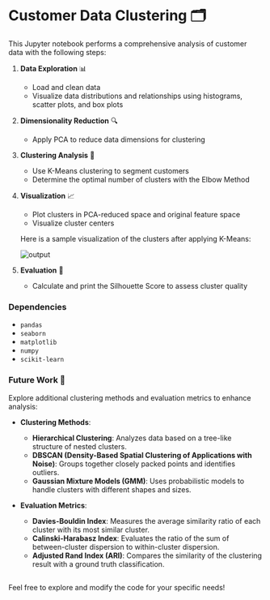 # Customer Data Clustering 🗂️

This Jupyter notebook performs a comprehensive analysis of customer data with the following steps:

1. **Data Exploration** 📊
   - Load and clean data
   - Visualize data distributions and relationships using histograms, scatter plots, and box plots

2. **Dimensionality Reduction** 🔍
   - Apply PCA to reduce data dimensions for clustering

3. **Clustering Analysis** 🔢
   - Use K-Means clustering to segment customers
   - Determine the optimal number of clusters with the Elbow Method

4. **Visualization** 📈
   - Plot clusters in PCA-reduced space and original feature space
   - Visualize cluster centers

   Here is a sample visualization of the clusters after applying K-Means:

   ![output](https://github.com/user-attachments/assets/b723da05-2f3b-493e-8689-fa48102d2837)


5. **Evaluation** 🧩
   - Calculate and print the Silhouette Score to assess cluster quality

### Dependencies

- `pandas`
- `seaborn`
- `matplotlib`
- `numpy`
- `scikit-learn`

  
### Future Work 🚀

Explore additional clustering methods and evaluation metrics to enhance analysis:

- **Clustering Methods**:
  - **Hierarchical Clustering**: Analyzes data based on a tree-like structure of nested clusters.
  - **DBSCAN (Density-Based Spatial Clustering of Applications with Noise)**: Groups together closely packed points and identifies outliers.
  - **Gaussian Mixture Models (GMM)**: Uses probabilistic models to handle clusters with different shapes and sizes.

- **Evaluation Metrics**:
  - **Davies-Bouldin Index**: Measures the average similarity ratio of each cluster with its most similar cluster.
  - **Calinski-Harabasz Index**: Evaluates the ratio of the sum of between-cluster dispersion to within-cluster dispersion.
  - **Adjusted Rand Index (ARI)**: Compares the similarity of the clustering result with a ground truth classification.

## 

Feel free to explore and modify the code for your specific needs!

